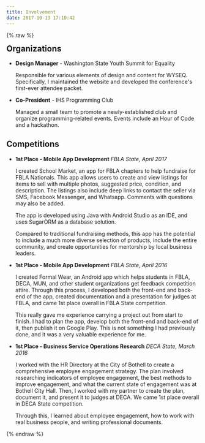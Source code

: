 ```yaml
---
title: Involvement
date: 2017-10-13 17:10:42
---
```

{% raw %}
<h2 style="margin-top: 8px;">Organizations</h2>
<ul>
  <li>
    <b>Design Manager</b> - Washington State Youth Summit for Equality
    <p>Responsible for various elements of design and content for WYSEQ. Specifically, I maintained the website and developed the conference's first-ever attendee packet.</p>
  </li>
  <li>
    <b>Co-President</b> - IHS Programming Club
    <p>Managed a small team to promote a newly-established club and organize programming-related events. Events include an Hour of Code and a hackathon.</p>
  </li>
</ul>

<h2>Competitions</h2>
<ul>
  <li>
    <b>1st Place - Mobile App Development</b>
    <i>FBLA State, April 2017</i>
    <p>I created School Market, an app for FBLA chapters to help fundraise for FBLA Nationals. This app allows users to create and view listings for items to sell with multiple photos, suggested price, condition, and description. The listings also include deep links to contact the seller via SMS, Facebook Messenger, and Whatsapp. Comments with questions may also be added.</p>
    <p>The app is developed using Java with Android Studio as an IDE, and uses SugarORM as a database solution.</p>
    <p>Compared to traditional fundraising methods, this app has the potential to include a much more diverse selection of products, include the entire community, and create opportunities for mentorship by local business leaders.</p>
  </li>
  <li>
    <b>1st Place - Mobile App Development</b>
    <i>FBLA State, April 2016</i>
    <p>I created Formal Wear, an Android app which helps students in FBLA, DECA, MUN, and other student organizations get feedback competition attire. Through this process, I developed both the front-end and back-end of the app, created documentation and a presentation for judges at FBLA, and came 1st place overall in FBLA State competition.</p>
    <p>This really gave me experience carrying a project out from start to finish. I had to plan the app, develop both the front-end and back-end of it, then publish it on Google Play. This is not something I had previously done, and it was a very valuable experience for me.</p>
  </li>
  <li>
    <b>1st Place - Business Service Operations Research</b>
    <i>DECA State, March 2016</i>
    <p>I worked with the HR Directory at the City of Bothell to create a comprehensive employee engagement strategy. The plan involved researching indicators of employee engagement, the best methods to improve engagement, and what the current state of engagement was at Bothell City Hall. Then, I worked with my partner to create the plan, document it, and present it to judges at DECA. We came 1st place overall in DECA State competition.</p>
    <p>Through this, I learned about employee engagement, how to work with real business people, and writing professional documents.</p>
  </li>
</ul>
{% endraw %}
